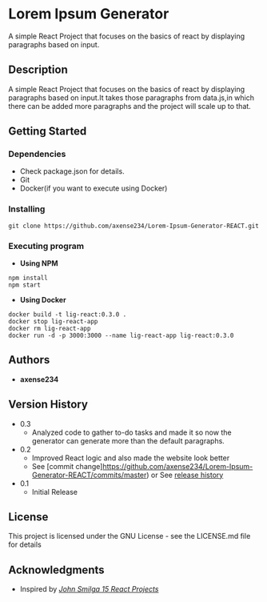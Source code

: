 # **Lorem Ipsum Generator**

A simple React Project that focuses on the basics of react by displaying paragraphs based on input.

## **Description**

A simple React Project that focuses on the basics of react by displaying paragraphs based on input.It takes those paragraphs from data.js,in which there can be added more paragraphs and the project will scale up to that.

## **Getting Started**

### Dependencies

- Check package.json for details.
- Git
- Docker(if you want to execute using Docker)

### Installing

```
git clone https://github.com/axense234/Lorem-Ipsum-Generator-REACT.git
```

### Executing program

- **Using NPM**

```
npm install
npm start
```

- **Using Docker**

```
docker build -t lig-react:0.3.0 .
docker stop lig-react-app
docker rm lig-react-app
docker run -d -p 3000:3000 --name lig-react-app lig-react:0.3.0
```

## **Authors**

- **axense234**

## **Version History**

- 0.3
  - Analyzed code to gather to-do tasks and made it so now the generator can generate more than the default paragraphs.
- 0.2
  - Improved React logic and also made the website look better
  - See [commit change]https://github.com/axense234/Lorem-Ipsum-Generator-REACT/commits/master) or See [release history](https://github.com/axense234/Lorem-Ipsum-Generator-REACT/releases)
- 0.1
  - Initial Release

## **License**

This project is licensed under the GNU License - see the LICENSE.md file for details

## **Acknowledgments**

- Inspired by [_John Smilga 15 React Projects_](https://www.youtube.com/watch?v=a_7Z7C_JCyo&t=8s)
